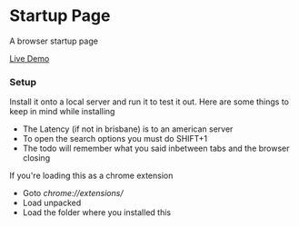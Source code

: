 # Startup Page
A browser startup page

[Live Demo](https://www.brendan-freeman.com/homepage/)

### Setup
Install it onto a local server and run it to test it out. 
Here are some things to keep in mind while installing
* The Latency (if not in brisbane) is to an american server
* To open the search options you must do SHIFT+1
* The todo will remember what you said inbetween tabs and the browser closing

If you're loading this as a chrome extension
* Goto *chrome://extensions/*
* Load unpacked
* Load the folder where you installed this

